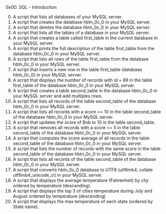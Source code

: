 0x0D. SQL - Introduction

0. A script that lists all databases of your MySQL server.
1. A script that creates the database hbtn_0c_0 in your MySQL server.
2. A script that deletes the database hbtn_0c_0 in your MySQL server.
3. A script that lists all the tables of a database in your MySQL server.
4. A script that creates a table called first_table in the current database in your MySQL server.
5. A script that prints the full description of the table first_table from the database hbtn_0c_0 in your MySQL server.
6. A script that lists all rows of the table first_table from the database hbtn_0c_0 in your MySQL server.
7. A script that inserts a new row in the table first_table (database hbtn_0c_0) in your MySQL server.
8. A script that displays the number of records with id = 89 in the table first_table of the database hbtn_0c_0 in your MySQL server.
9. A script that creates a table second_table in the database hbtn_0c_0 in your MySQL server and add multiples rows.
10. A script that lists all records of the table second_table of the database hbtn_0c_0 in your MySQL server.
11. A script that lists all records with a score >= 10 in the table second_table of the database hbtn_0c_0 in your MySQL server.
12. A script that updates the score of Bob to 10 in the table second_table.
13. A script that removes all records with a score <= 5 in the table second_table of the database hbtn_0c_0 in your MySQL server.
14. A script that computes the score average of all records in the table second_table of the database hbtn_0c_0 in your MySQL server.
15. A script that lists the number of records with the same score in the table second_table of the database hbtn_0c_0 in your MySQL server.
16. A script that lists all records of the table second_table of the database hbtn_0c_0 in your MySQL server.
17. A script that converts hbtn_0c_0 database to UTF8 (utf8mb4, collate utf8mb4_unicode_ci) in your MySQL server.
18. A script that displays the average temperature (Fahrenheit) by city ordered by temperature (descending).
19. A script that displays the top 3 of cities temperature during July and August ordered by temperature (descending)
20. A script that displays the max temperature of each state (ordered by State name).
